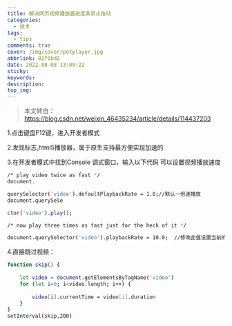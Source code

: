 ```yaml
---
title: 解决网页视频播放器进度条禁止拖动
categories:
  - 技术
tags:
  - tips
comments: true
cover: /img/cover/potplayer.jpg
abbrlink: 82f1bd2
date: 2022-08-08 13:09:22
sticky:
keywords:
description:
top_img:
---
```


> 本文转自：https://blog.csdn.net/weixin_46435234/article/details/114437203

1.点击键盘F12键，进入开发者模式

2.发现标志,html5播放器，属于原生支持最方便实现加速的

3.在开发者模式中找到Console 调式窗口，输入以下代码 可以设置视频播放速度

```bash
/* play video twice as fast */
document.

querySelector('video').defaultPlaybackRate = 1.0;//默认一倍速播放
document.querySele

ctor('video').play();

/* now play three times as fast just for the heck of it */

document.querySelector('video').playbackRate = 10.0;  //修改此值设置当前的播放倍数
```

4.直接跳过视频：

```bash
function skip() {
    
    let video = document.getElementsByTagName('video')
    for (let i=0; i<video.length; i++) {
    
        video[i].currentTime = video[i].duration
    }
}
setInterval(skip,200)
```

